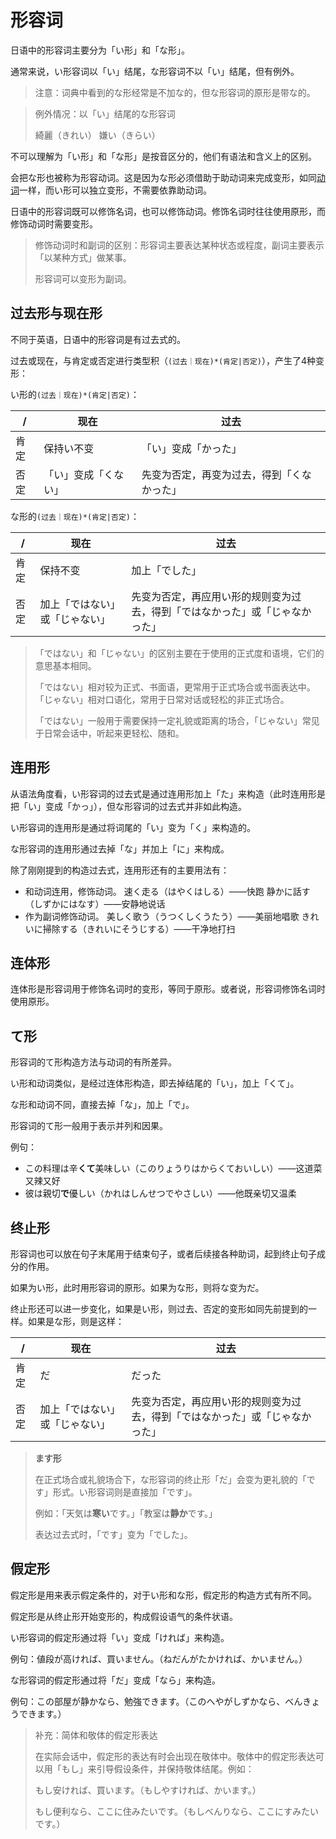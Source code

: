 # 形容词

日语中的形容词主要分为「い形」和「な形」。

通常来说，い形容词以「い」结尾，な形容词不以「い」结尾，但有例外。

> 注意：词典中看到的な形经常是不加な的，但な形容词的原形是带な的。

> 例外情况：以「い」结尾的な形容词
>
> 綺麗（きれい）
> 嫌い（きらい）

不可以理解为「い形」和「な形」是按音区分的，他们有语法和含义上的区别。

会把な形也被称为形容动词。这是因为な形必须借助于助动词来完成变形，如同[动词](2.3_动词.md)一样，而い形可以独立变形，不需要依靠助动词。

日语中的形容词既可以修饰名词，也可以修饰动词。修饰名词时往往使用原形，而修饰动词时需要变形。

> 修饰动词时和副词的区别：形容词主要表达某种状态或程度，副词主要表示「以某种方式」做某事。
>
> 形容词可以变形为副词。

## 过去形与现在形

不同于英语，日语中的形容词是有过去式的。

过去或现在，与肯定或否定进行类型积（`(过去｜现在)*(肯定|否定)`），产生了4种变形：

い形的`(过去｜现在)*(肯定|否定)`：

|/|现在|过去|
|-|---|----|
|肯定|保持い不变|「い」变成「かった」|
|否定|「い」变成「くない」|先变为否定，再变为过去，得到「くなかった」|

な形的`(过去｜现在)*(肯定|否定)`：

| /   | 现在              | 过去                                     |
| --- | --------------- | -------------------------------------- |
| 肯定  | 保持不变            | 加上「でした」                                |
| 否定  | 加上「ではない」或「じゃない」 | 先变为否定，再应用い形的规则变为过去，得到「ではなかった」或「じゃなかった」 |

> 「ではない」和「じゃない」的区别主要在于使用的正式度和语境，它们的意思基本相同。
>
> 「ではない」相对较为正式、书面语，更常用于正式场合或书面表达中。「じゃない」相对口语化，常用于日常对话或轻松的非正式场合。
>
> 「ではない」一般用于需要保持一定礼貌或距离的场合，「じゃない」常见于日常会话中，听起来更轻松、随和。

## 连用形

从语法角度看，い形容词的过去式是通过连用形加上「た」来构造（此时连用形是把「い」变成「かっ」），但な形容词的过去式并非如此构造。

い形容词的连用形是通过将词尾的「い」变为「く」来构造的。

な形容词的连用形通过去掉「な」并加上「に」来构成。

除了刚刚提到的构造过去式，连用形还有的主要用法有：

- 和动词连用，修饰动词。
  速く走る（はやくはしる）——快跑
  静かに話す（しずかにはなす）——安静地说话
- 作为副词修饰动词。
  美しく歌う（うつくしくうたう）——美丽地唱歌
  きれいに掃除する（きれいにそうじする）——干净地打扫

## 连体形

连体形是形容词用于修饰名词时的变形，等同于原形。或者说，形容词修饰名词时使用原形。

## て形

形容词的て形构造方法与动词的有所差异。

い形和动词类似，是经过连体形构造，即去掉结尾的「い」，加上「くて」。

な形和动词不同，直接去掉「な」，加上「で」。

形容词的て形一般用于表示并列和因果。

例句：

- この料理は辛**くて**美味しい（このりょうりはからくておいしい）——这道菜又辣又好
- 彼は親切**で**優しい（かれはしんせつでやさしい）——他既亲切又温柔

## 终止形

形容词也可以放在句子末尾用于结束句子，或者后续接各种助词，起到终止句子成分的作用。

如果为い形，此时用形容词的原形。如果为な形，则将な变为だ。

终止形还可以进一步变化，如果是い形，则过去、否定的变形如同先前提到的一样。如果是な形，则是这样：

| /   | 现在              | 过去                                     |
| --- | --------------- | -------------------------------------- |
| 肯定  | だ               | だった                                    |
| 否定  | 加上「ではない」或「じゃない」 | 先变为否定，再应用い形的规则变为过去，得到「ではなかった」或「じゃなかった」 |

> **ます形**
> 
> 在正式场合或礼貌场合下，な形容词的终止形「だ」会变为更礼貌的「です」形式。い形容词则是直接加「です」。
> 
> 例如：「天気は**寒い**です。」「教室は**静か**です。」
>
> 表达过去式时，「です」变为「でした」。

## 假定形

假定形是用来表示假定条件的，对于い形和な形，假定形的构造方式有所不同。

假定形是从终止形开始变形的，构成假设语气的条件状语。

い形容词的假定形通过将「い」变成「ければ」来构造。

例句：値段が高ければ、買いません。（ねだんがたかければ、かいません。）

な形容词的假定形通过将「だ」变成「なら」来构造。

例句：この部屋が静かなら、勉強できます。（このへやがしずかなら、べんきょうできます。）

> 补充：简体和敬体的假定形表达
>
> 在实际会话中，假定形的表达有时会出现在敬体中。敬体中的假定形表达可以用「もし」来引导假设条件，并保持敬体结尾。例如：
>
> もし安ければ、買います。（もしやすければ、かいます。）
>
> もし便利なら、ここに住みたいです。（もしべんりなら、ここにすみたいです。）